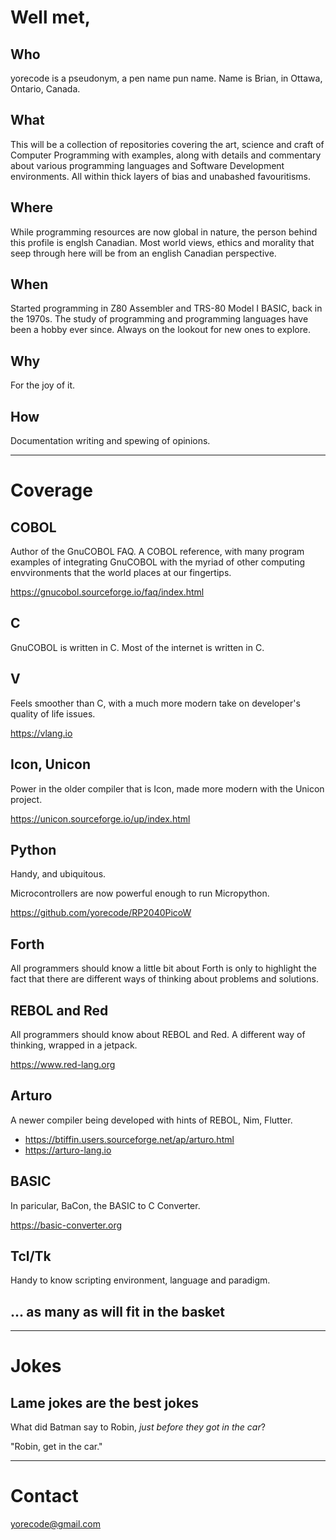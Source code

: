 # Well met,
## Who
yorecode is a pseudonym, a pen name pun name.  Name is Brian, in Ottawa, Ontario, Canada.

## What
This will be a collection of repositories covering the art, science and craft of Computer Programming
with examples, along with details and commentary about various programming languages and Software
Development environments.  All within thick layers of bias and unabashed favouritisms.

## Where
While programming resources are now global in nature, the person behind this profile is englsh Canadian.
Most world views, ethics and morality that seep through here will be from an english Canadian perspective.

## When
Started programming in Z80 Assembler and TRS-80 Model I BASIC, back in the 1970s.  The study of programming
and programming languages have been a hobby ever since.  Always on the lookout for new ones to explore.

## Why
For the joy of it.

## How
Documentation writing and spewing of opinions.

----

# Coverage
## COBOL
Author of the GnuCOBOL FAQ.  A COBOL reference, with many program examples of integrating GnuCOBOL
with the myriad of other computing envvironments that the world places at our fingertips.

https://gnucobol.sourceforge.io/faq/index.html

## C
GnuCOBOL is written in C.  Most of the internet is written in C.

## V
Feels smoother than C, with a much more modern take on developer's quality of life issues.

https://vlang.io

## Icon, Unicon
Power in the older compiler that is Icon, made more modern with the Unicon project.

https://unicon.sourceforge.io/up/index.html

## Python
Handy, and ubiquitous.

Microcontrollers are now powerful enough to run Micropython.

https://github.com/yorecode/RP2040PicoW

## Forth
All programmers should know a little bit about Forth is only to highlight the fact that there are different
ways of thinking about problems and solutions.

## REBOL and Red
All programmers should know about REBOL and Red.  A different way of thinking, wrapped in a jetpack.

https://www.red-lang.org

## Arturo
A newer compiler being developed with hints of REBOL, Nim, Flutter.

- https://btiffin.users.sourceforge.net/ap/arturo.html
- https://arturo-lang.io

## BASIC
In paricular, BaCon, the BASIC to C Converter.

https://basic-converter.org

## Tcl/Tk
Handy to know scripting environment, language and paradigm.

## ... as many as will fit in the basket

----

# Jokes
## Lame jokes are the best jokes

What did Batman say to Robin, *just before they got in the car*?

"Robin, get in the car."

----

# Contact
yorecode@gmail.com
